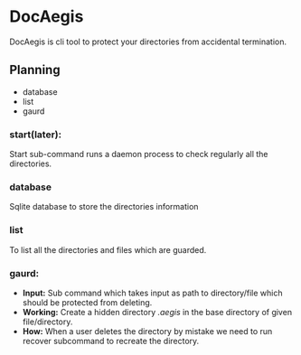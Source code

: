# DocAegis

DocAegis is cli tool to protect your directories from accidental termination.

## Planning

* database
* list
* gaurd

### start(later):

 Start sub-command runs a daemon process to check regularly all the directories.


### database

Sqlite database to store the directories information

### list

To list all the directories and files which are guarded.


### gaurd: 
- **Input:** Sub command which takes input as path to directory/file which should be protected from deleting.
- **Working:** Create a hidden directory *.aegis* in the base directory of given file/directory.
- **How:** When a user deletes the directory by mistake we need to run recover subcommand to recreate the directory.
